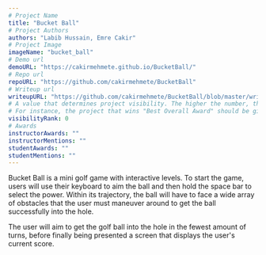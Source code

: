 ```yaml
---
# Project Name
title: "Bucket Ball"
# Project Authors
authors: "Labib Hussain, Emre Cakir"
# Project Image
imageName: "bucket_ball"
# Demo url
demoURL: "https://cakirmehmete.github.io/BucketBall/"
# Repo url
repoURL: "https://github.com/cakirmehmete/BucketBall"
# Writeup url
writeupURL: "https://github.com/cakirmehmete/BucketBall/blob/master/writeup.pdf"
# A value that determines project visibility. The higher the number, the closer it will appear to the top
# For instance, the project that wins "Best Overall Award" should be given the highest visibilityRank
visibilityRank: 0
# Awards
instructorAwards: ""
instructorMentions: ""
studentAwards: ""
studentMentions: ""
---
```

Bucket Ball is a mini golf game with interactive levels. To start the game, users will use their keyboard to aim the ball and then hold the space bar to select the power. Within its trajectory, the ball will have to face a wide array of obstacles that the user must maneuver around to get the ball successfully into the hole.

The user will aim to get the golf ball into the hole in the fewest amount of turns, before finally being presented a screen that displays the user's current score.
